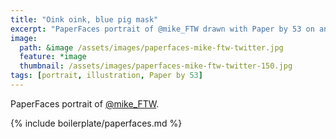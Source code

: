 ```yaml
---
title: "Oink oink, blue pig mask"
excerpt: "PaperFaces portrait of @mike_FTW drawn with Paper by 53 on an iPad."
image: 
  path: &image /assets/images/paperfaces-mike-ftw-twitter.jpg 
  feature: *image
  thumbnail: /assets/images/paperfaces-mike-ftw-twitter-150.jpg
tags: [portrait, illustration, Paper by 53]
---
```


PaperFaces portrait of [@mike_FTW](https://twitter.com/mike_FTW).

{% include boilerplate/paperfaces.md %}
